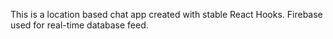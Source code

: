 This is a location based chat app created with stable React Hooks.
Firebase used for real-time database feed.

